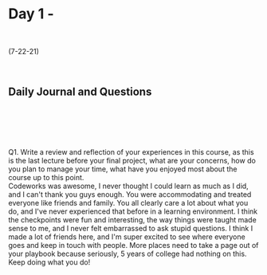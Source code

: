 # Day 1 - 
<br>
  
 (7-22-21)

<br>

## Daily Journal and Questions
<br>
<br>
<br>
<br>

Q1. Write a review and reflection of your experiences in this course, as this is the last lecture before your final project, what are your concerns, how do you plan to manage your time, what have you enjoyed most about the course up to this point.
<br>
Codeworks was awesome, I never thought I could learn as much as I did, and I can't thank you guys enough. You were accommodating and treated everyone like friends and family. You all clearly care a lot about what you do, and I've never experienced that before in a learning environment. I think the checkpoints were fun and interesting, the way things were taught made sense to me, and  I never felt embarrassed to ask stupid questions. I think I made a lot of friends here, and I'm super excited to see where everyone goes and keep in touch with people. More places need to take a page out of your playbook because seriously, 5 years of college had nothing on this. Keep doing what you do!
<br>
<br>

